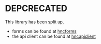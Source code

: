 DEPCRECATED
===========

This library has been split up, 

- forms can be found at [hncforms](https://github.com/MartinPeschke/hncforms)
- the api client can be found at [hncapiclient](https://github.com/MartinPeschke/hncapiclient)